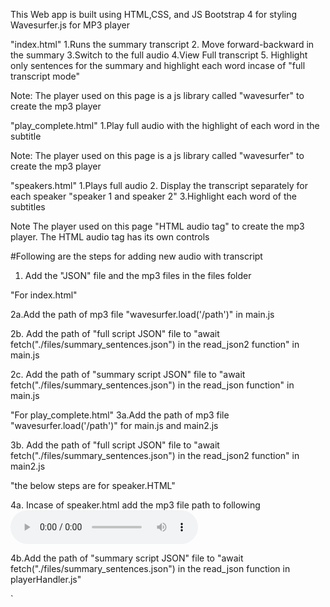 

This Web app is built using HTML,CSS, and JS
Bootstrap 4 for styling 
Wavesurfer.js for MP3 player


"index.html"
  1.Runs the summary transcript 
  2. Move forward-backward in the summary
  3.Switch to the full audio
  4.View Full transcript
  5. Highlight only sentences for the summary and highlight each word incase of "full transcript mode"
  
  Note: The player used on this page is a js library called "wavesurfer" to create the mp3 player
  
"play_complete.html"
  1.Play full audio with the highlight of each word in the subtitle
  
  Note: The player used on this page is a js library called "wavesurfer" to create the mp3 player
  
"speakers.html"
  1.Plays full audio
  2. Display the transcript separately for each speaker "speaker 1 and speaker 2"
  3.Highlight each word of the subtitles 
  
  Note The player used on this page "HTML audio tag" to create the mp3 player. The HTML audio tag has its own controls


#Following are the steps for adding new audio with transcript

1. Add the "JSON"  file and the mp3 files in the files folder

"For index.html"

2a.Add the path of mp3 file  "wavesurfer.load('/path')"  in main.js

2b. Add the path of "full script JSON" file to   "await fetch("./files/summary_sentences.json") in the read_json2 function" in main.js

2c. Add the path of "summary script JSON" file to   "await fetch("./files/summary_sentences.json") in the read_json function" in main.js

"For play_complete.html"
3a.Add the path of mp3 file  "wavesurfer.load('/path')" for main.js and main2.js

3b. Add the path of "full script JSON" file to   "await fetch("./files/summary_sentences.json") in the read_json2 function" in main2.js

"the below steps are for speaker.HTML"

4a. Incase of speaker.html add the mp3 file path to following 
<audio controls src="/path.mp3">

4b.Add the path of "summary script JSON" file to   "await fetch("./files/summary_sentences.json") in the read_json function in playerHandler.js"


`





